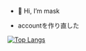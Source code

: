 - 👋 Hi, I’m mask

- accountを作り直した


[![Top Langs](https://github-readme-stats.vercel.app/api/top-langs/?username=maakss-1202&layout=compact)](https://github.com/maakss-1202/github-readme-stats)


